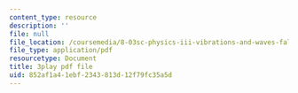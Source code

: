 ```yaml
---
content_type: resource
description: ''
file: null
file_location: /coursemedia/8-03sc-physics-iii-vibrations-and-waves-fall-2016/852af1a41ebf2343813d12f79fc35a5d_VkbtIDSHfSc.pdf
file_type: application/pdf
resourcetype: Document
title: 3play pdf file
uid: 852af1a4-1ebf-2343-813d-12f79fc35a5d
---
```


